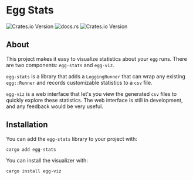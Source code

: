 # Egg Stats

![![Crates.io Version](https://img.shields.io/crates/v/egg-stats?label=egg-stats)](https://crates.io/crates/egg-stats)
![![docs.rs](https://img.shields.io/docsrs/egg-stats?label=egg-stats%20docs)](https://docs.rs/egg-stats/)
![![Crates.io Version](https://img.shields.io/crates/v/egg-viz?label=egg-viz)](https://crates.io/crates/egg-viz)

## About

This project makes it easy to visualize statistics about your `egg` runs. There are two components: `egg-stats` and `egg-viz`.

`egg-stats` is a library that adds a `LoggingRunner` that can wrap any existing `egg::Runner` and records customizable statistics to a `csv` file.

`egg-viz` is a web interface that let's you view the generated `csv` files to quickly explore these statistics. The web interface is still in development, and any feedback would be very useful.

## Installation

You can add the `egg-stats` library to your project with:
```bash
cargo add egg-stats
```

You can install the visualizer with:
```bash
cargo install egg-viz
```
